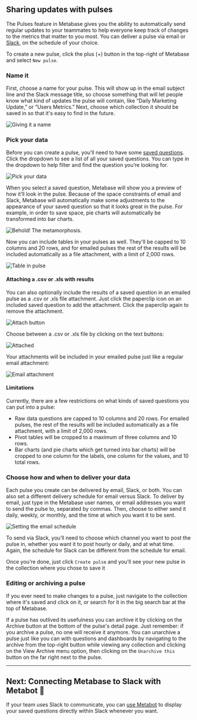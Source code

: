 
## Sharing updates with pulses
The Pulses feature in Metabase gives you the ability to automatically send regular updates to your teammates to help everyone keep track of changes to the metrics that matter to you most. You can deliver a pulse via email or [Slack](https://slack.com/), on the schedule of your choice.

To create a new pulse, click the plus (+) button in the top-right of Metabase and select `New pulse`.

### Name it
First, choose a name for your pulse. This will show up in the email subject line and the Slack message title, so choose something that will let people know what kind of updates the pulse will contain, like “Daily Marketing Update,” or “Users Metrics.” Next, choose which collection it should be saved in so that it's easy to find in the future.

![Giving it a name](images/pulses/02-name-it.png)

### Pick your data
Before you can create a pulse, you’ll need to have some [saved questions](06-sharing-answers.md). Click the dropdown to see a list of all your saved questions. You can type in the dropdown to help filter and find the question you’re looking for.

![Pick your data](images/pulses/03-pick-your-data.png)

When you select a saved question, Metabase will show you a preview of how it’ll look in the pulse. Because of the space constraints of email and Slack, Metabase will automatically make some adjustments to the appearance of your saved question so that it looks great in the pulse. For example, in order to save space, pie charts will automatically be transformed into bar charts.

![Behold! The metamorphosis.](images/pulses/04-transformation.png)

Now you can include tables in your pulses as well. They'll be capped to 10 columns and 20 rows, and for emailed pulses the rest of the results will be included automatically as a file attachment, with a limit of 2,000 rows.

![Table in pulse](images/pulses/table.png)

#### Attaching a .csv or .xls with results
You can also optionally include the results of a saved question in an emailed pulse as a .csv or .xls file attachment. Just click the paperclip icon on an included saved question to add the attachment. Click the paperclip again to remove the attachment.

![Attach button](images/pulses/attachments/attach-button.png)

Choose between a .csv or .xls file by clicking on the text buttons:

![Attached](images/pulses/attachments/attached.png)

Your attachments will be included in your emailed pulse just like a regular email attachment:

![Email attachment](images/pulses/attachments/email.png)

#### Limitations
Currently, there are a few restrictions on what kinds of saved questions you can put into a pulse:

* Raw data questions are capped to 10 columns and 20 rows. For emailed pulses, the rest of the results will be included automatically as a file attachment, with a limit of 2,000 rows.
* Pivot tables will be cropped to a maximum of three columns and 10 rows.
* Bar charts (and pie charts which get turned into bar charts) will be cropped to one column for the labels, one column for the values, and 10 total rows.

### Choose how and when to deliver your data
Each pulse you create can be delivered by email, Slack, or both. You can also set a different delivery schedule for email versus Slack. To deliver by email, just type in the Metabase user names, or email addresses you want to send the pulse to, separated by commas. Then, choose to either send it daily, weekly, or monthly, and the time at which you want it to be sent.

![Setting the email schedule](images/pulses/05-email-schedule.png)

To send via Slack, you’ll need to choose which channel you want to post the pulse in, whether you want it to post hourly or daily, and at what time. Again, the schedule for Slack can be different from the schedule for email.

Once you’re done, just click `Create pulse` and you’ll see your new pulse in the collection where you chose to save it

### Editing or archiving a pulse
If you ever need to make changes to a pulse, just navigate to the collection where it's saved and click on it, or search for it in the big search bar at the top of Metabase.

If a pulse has outlived its usefulness you can archive it by clicking on the Archive button at the bottom of the pulse's detail page. Just remember: if you archive a pulse, no one will receive it anymore. You can unarchive a pulse just like you can with questions and dashboards by navigating to the archive from the top-right button while viewing any collection and clicking on the View Archive menu option, then clicking on the `Unarchive this` button on the far right next to the pulse.

---

## Next: Connecting Metabase to Slack with Metabot 🤖

If your team uses Slack to communicate, you can [use Metabot](11-metabot.md) to display your saved questions directly within Slack whenever you want.
